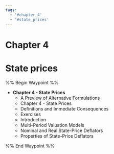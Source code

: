 ```yaml
---
tags:
  - '#chapter_4'
  - '#state_prices'
---
```

# Chapter 4  

# State prices  
%% Begin Waypoint %%
- **Chapter 4 - State Prices**
	- A Preview of Alternative Formulations
	- Chapter 4 - State Prices
	- Definitions and Immediate Consequences
	- Exercises
	- Introduction
	- Multi-Period Valuation Models
	- Nominal and Real State-Price Deflators
	- Properties of State-Price Deflators

%% End Waypoint %%
